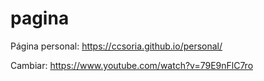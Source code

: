 # pagina
Página personal: https://ccsoria.github.io/personal/

Cambiar: https://www.youtube.com/watch?v=79E9nFlC7ro
